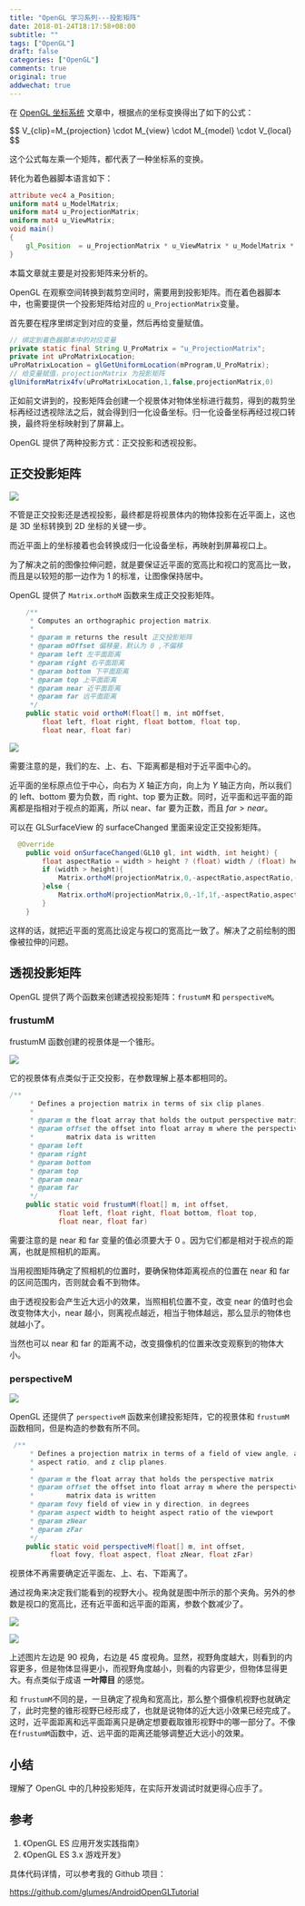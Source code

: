 ```yaml
---
title: "OpenGL 学习系列---投影矩阵"
date: 2018-01-24T18:17:58+08:00
subtitle: ""
tags: ["OpenGL"]
draft: false
categories: ["OpenGL"]
comments: true
original: true
addwechat: true
---
```



在 [OpenGL 坐标系统](https://glumes.com/post/opengl/opengl-tutorial-coordinate/) 文章中，根据点的坐标变换得出了如下的公式：

<div>$$ V_{clip}=M_{projection} \cdot M_{view} \cdot M_{model} \cdot V_{local} $$</div>

这个公式每左乘一个矩阵，都代表了一种坐标系的变换。

转化为着色器脚本语言如下：

``` glsl
attribute vec4 a_Position;
uniform mat4 u_ModelMatrix;
uniform mat4 u_ProjectionMatrix;
uniform mat4 u_ViewMatrix;
void main()
{
    gl_Position  = u_ProjectionMatrix * u_ViewMatrix * u_ModelMatrix * a_Position;
}
```

本篇文章就主要是对投影矩阵来分析的。

<!--more-->

OpenGL 在观察空间转换到裁剪空间时，需要用到投影矩阵。而在着色器脚本中，也需要提供一个投影矩阵给对应的 `u_ProjectionMatrix`变量。

首先要在程序里绑定到对应的变量，然后再给变量赋值。

``` java
// 绑定到着色器脚本中的对应变量
private static final String U_ProMatrix = "u_ProjectionMatrix";
private int uProMatrixLocation;
uProMatrixLocation = glGetUniformLocation(mProgram,U_ProMatrix);
// 给变量赋值，projectionMatrix 为投影矩阵
glUniformMatrix4fv(uProMatrixLocation,1,false,projectionMatrix,0)
```

正如前文讲到的，投影矩阵会创建一个视景体对物体坐标进行裁剪，得到的裁剪坐标再经过透视除法之后，就会得到归一化设备坐标。归一化设备坐标再经过视口转换，最终将坐标映射到了屏幕上。

OpenGL 提供了两种投影方式：正交投影和透视投影。

## 正交投影矩阵

![](https://res.cloudinary.com/glumes-com/image/upload/v1516615886/code/opengl_ortho.png)

不管是正交投影还是透视投影，最终都是将视景体内的物体投影在近平面上，这也是 3D 坐标转换到 2D 坐标的关键一步。

而近平面上的坐标接着也会转换成归一化设备坐标，再映射到屏幕视口上。

为了解决之前的图像拉伸问题，就是要保证近平面的宽高比和视口的宽高比一致，而且是以较短的那一边作为 1 的标准，让图像保持居中。


OpenGL 提供了 `Matrix.orthoM` 函数来生成正交投影矩阵。

``` java
    /**
     * Computes an orthographic projection matrix.
     *
     * @param m returns the result 正交投影矩阵
     * @param mOffset 偏移量，默认为 0 ,不偏移
     * @param left 左平面距离
     * @param right 右平面距离
     * @param bottom 下平面距离
     * @param top 上平面距离
     * @param near 近平面距离
     * @param far 远平面距离
     */
    public static void orthoM(float[] m, int mOffset,
        float left, float right, float bottom, float top,
        float near, float far)
```

![](https://res.cloudinary.com/glumes-com/image/upload/v1516623682/code/opengl_ortho_2.png)

需要注意的是，我们的左、上、右、下距离都是相对于近平面中心的。

近平面的坐标原点位于中心，向右为 $X$ 轴正方向，向上为 $Y$ 轴正方向，所以我们的 left、bottom 要为负数，而 right、top 要为正数。同时，近平面和远平面的距离都是指相对于视点的距离，所以 near、far 要为正数，而且 $far > near$。

可以在 GLSurfaceView 的 surfaceChanged 里面来设定正交投影矩阵。

``` java
  @Override
    public void onSurfaceChanged(GL10 gl, int width, int height) {
        float aspectRatio = width > height ? (float) width / (float) height : (float) height / (float) width;
        if (width > height){
            Matrix.orthoM(projectionMatrix,0,-aspectRatio,aspectRatio,-1f,1f,0f,10f);
        }else {
            Matrix.orthoM(projectionMatrix,0,-1f,1f,-aspectRatio,aspectRatio,0f,10f);
        }
    }
```

这样的话，就把近平面的宽高比设定与视口的宽高比一致了。解决了之前绘制的图像被拉伸的问题。


## 透视投影矩阵

OpenGL 提供了两个函数来创建透视投影矩阵：`frustumM` 和 `perspectiveM`。

### frustumM

frustumM 函数创建的视景体是一个锥形。


![](https://res.cloudinary.com/glumes-com/image/upload/v1516780049/opengl_frustumM_hgt4sg.jpg)

它的视景体有点类似于正交投影，在参数理解上基本都相同的。

``` java
/**
     * Defines a projection matrix in terms of six clip planes.
     *
     * @param m the float array that holds the output perspective matrix
     * @param offset the offset into float array m where the perspective
     *        matrix data is written
     * @param left 
     * @param right
     * @param bottom
     * @param top
     * @param near
     * @param far
     */
    public static void frustumM(float[] m, int offset,
            float left, float right, float bottom, float top,
            float near, float far)
```


需要注意的是 near 和 far 变量的值必须要大于 0 。因为它们都是相对于视点的距离，也就是照相机的距离。

当用视图矩阵确定了照相机的位置时，要确保物体距离视点的位置在 near 和 far  的区间范围内，否则就会看不到物体。

由于透视投影会产生近大远小的效果，当照相机位置不变，改变 near 的值时也会改变物体大小，near 越小，则离视点越近，相当于物体越远，那么显示的物体也就越小了。

当然也可以 near 和 far 的距离不动，改变摄像机的位置来改变观察到的物体大小。


### perspectiveM

![](https://res.cloudinary.com/glumes-com/image/upload/v1516780049/opengl_perspectiveM_z2fgys.jpg)


OpenGL 还提供了  `perspectiveM` 函数来创建投影矩阵，它的视景体和 `frustumM` 函数相同，但是构造的参数有所不同。


``` java
 /**
     * Defines a projection matrix in terms of a field of view angle, an
     * aspect ratio, and z clip planes.
     *
     * @param m the float array that holds the perspective matrix
     * @param offset the offset into float array m where the perspective
     *        matrix data is written
     * @param fovy field of view in y direction, in degrees
     * @param aspect width to height aspect ratio of the viewport
     * @param zNear
     * @param zFar
     */
    public static void perspectiveM(float[] m, int offset,
          float fovy, float aspect, float zNear, float zFar)
```

视景体不再需要确定近平面左、上、右、下距离了。

通过视角来决定我们能看到的视野大小。视角就是图中所示的那个夹角。另外的参数是视口的宽高比，还有近平面和远平面的距离，参数个数减少了。



![](http://res.cloudinary.com/glumes-com/image/upload/v1516784280/opengl_fovy_bhplik.png)

![](https://res.cloudinary.com/glumes-com/image/upload/v1516784279/opengl_fovy_result_gpzjwz.png)


上述图片左边是 90 视角，右边是 45 度视角。显然，视野角度越大，则看到的内容更多，但是物体显得更小，而视野角度越小，则看的内容更少，但物体显得更大。有点类似于成语 **一叶障目** 的感觉。

和 `frustumM`不同的是，一旦确定了视角和宽高比，那么整个摄像机视野也就确定了，此时完整的锥形视野已经形成了，也就是说物体的近大远小效果已经完成了。这时，近平面距离和远平面距离只是确定想要截取锥形视野中的哪一部分了。不像在`frustumM`函数中，近、远平面的距离还能够调整近大远小的效果。


## 小结

理解了 OpenGL 中的几种投影矩阵，在实际开发调试时就更得心应手了。


## 参考

1. 《OpenGL ES 应用开发实践指南》
2. 《OpenGL ES 3.x 游戏开发》


具体代码详情，可以参考我的 Github 项目：

https://github.com/glumes/AndroidOpenGLTutorial

